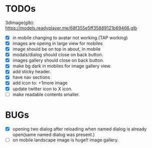 # TODOs

3dImage(glb): https://models.readyplayer.me/68f355e5ff35889121b69466.glb

- [x] in mobile changing to avatar not working.(TAP working)
- [x] images are opeing in large view for mobiles
- [x] image should be on top in about, in mobile
- [x] modals/dialog should close on back button.
- [x] images gallery should close on back button.
- [x] make bg dark in mobiles for image gallery view.
- [x] add sticky header.
- [x] have nav sections
- [x] add icon to: +1more image
- [x] update twitter icon to X icon.
- [ ] make readable contents smaller. 

# BUGs
- [x] opening two dialog after reloading when named dialog is already open(same named dialog was present.)
- [ ] on mobile landscape image is huge!! image gallery.
